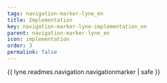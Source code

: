 ```yaml
---
tags: navigation-marker-lyne_en
title: Implementation
key: navigation-marker-lyne-implementation_en
parent: navigation-marker-lyne_en
icon: implementation
order: 3
permalink: false  
---
```

{{ lyne.readmes.navigation.navigationmarker | safe }}


